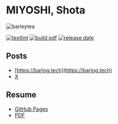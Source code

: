 <h1 align="left">MIYOSHI, Shota</h1>
<p align="left"> <img src="https://komarev.com/ghpvc/?username=barleytea&label=Profile%20views&color=0e75b6&style=flat" alt="barleytea" /> </p>

[![textlint](https://img.shields.io/github/actions/workflow/status/barleytea/barleytea/lint.yml?label=textlint&logo=github&color=yellow)](https://github.com/barleytea/barleytea/actions?query=workflow%3A%22lint%22)
[![build pdf](https://img.shields.io/github/actions/workflow/status/barleytea/barleytea/pdf.yml?label=build%20pdf&logo=github)](https://github.com/barleytea/barleytea/actions?query=workflow%3A%22pdf%22)
[![release date](https://img.shields.io/github/release-date/barleytea/barleytea?color=blue&logo=github)](https://github.com/barleytea/barleytea/releases)

## Posts

* [https://barlog.tech](https://barlog.tech)  
* [X](https://x.com/eng_barleytea)

## Resume
* [GitHub Pages](https://barlog.tech/barleytea/)
* [PDF](https://github.com/barleytea/barleytea/releases)
